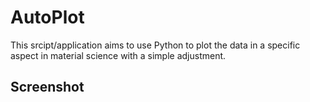 # AutoPlot

This srcipt/application aims to use Python to plot the data in a specific aspect in material science with a simple adjustment.

## Screenshot 

